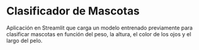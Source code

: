 # Clasificador de Mascotas

Aplicación en Streamlit que carga un modelo entrenado previamente para clasificar mascotas en función del peso, la altura, el color de los ojos y el largo del pelo.